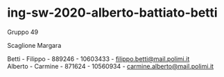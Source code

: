 # ing-sw-2020-alberto-battiato-betti
Gruppo 49

Scaglione Margara

Betti - Filippo - 889246 - 10603433 - filippo.betti@mail.polimi.it  
Alberto - Carmine - 871624 - 10560934 - carmine.alberto@mail.polimi.it
